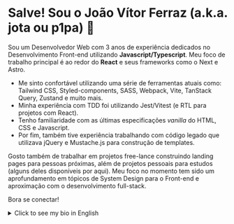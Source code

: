 # Salve! Sou o João Vítor Ferraz (a.k.a. jota ou p1pa) 👋

Sou um Desenvolvedor Web com 3 anos de experiência dedicados no Desenvolvimento Front-end utilizando **Javascript/Typescript**. Meu foco de trabalho principal é ao redor do **React** e seus frameworks como o Next e Astro. 

- Me sinto confortável utilizando uma série de ferramentas atuais como: Tailwind CSS, Styled-components, SASS, Webpack, Vite, TanStack Query, Zustand e muito mais.
- Minha experiência com TDD foi utilizando Jest/Vitest (e RTL para projetos com React). 
- Tenho familiaridade com as últimas especificações *vanilla* do HTML, CSS e Javascript. 
- Por fim, também tive experiência trabalhando com código legado que utilizava jQuery e Mustache.js para construção de templates.

Gosto também de trabalhar em projetos free-lance construindo landing pages para pessoas próximas, além de projetos pessoais para estudos (alguns deles disponíveis por aqui). Meu foco no momento tem sido um aprofundamento em tópicos de System Design para o Front-end e aproximação com o desenvolvimento full-stack.

Bora se conectar!

<details>
  <summary>Click to see my bio in English</summary>
  <br>
  Hello! I'm João Vítor Ferraz (a.k.a. jota or p1pa) 👋

  I'm a Web Developer with 3 years of experience dedicated to Front-end Development using **JavaScript/TypeScript**. My primary focus is around **React** and its frameworks like Next and Astro.
  
  - I’m comfortable using a range of modern tools such as Tailwind CSS, Styled-components, SASS, Webpack, Vite, TanStack Query, Zustand, and more.
  - My experience with TDD has been with Jest/Vitest (and RTL for React projects).
  - I’m familiar with the latest *vanilla* specifications of HTML, CSS, and JavaScript.
  - Lastly, I also have experience working with legacy code that used jQuery and Mustache.js for template construction.
  
  I also enjoy working on freelance projects building landing pages for people I know, as well as personal projects for learning (some of which are available here). Currently, my focus is on diving deeper into System Design topics for Front-end and getting closer to full-stack development.
  
  Let’s connect!

</details>
